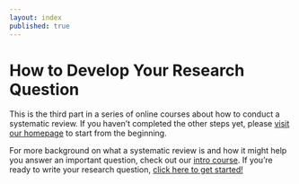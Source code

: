 ```yaml
---
layout: index
published: true
---
```


# How to Develop Your Research Question 

This is the third part in a series of online courses about how to conduct a systematic review. If you haven’t completed the other steps yet, please <a href = "https://evsynthacademy.org/">visit our homepage</a> to start from the beginning.

For more background on what a systematic review is and how it might help you answer an important question, check out our <a href = "http://evsynthacademy.org/Intro-Evidence-Synthesis/">intro course</a>. If you’re ready to write your research question, [click here to get started!]({{site.baseurl}}/modules/good%20questions/intro/)


